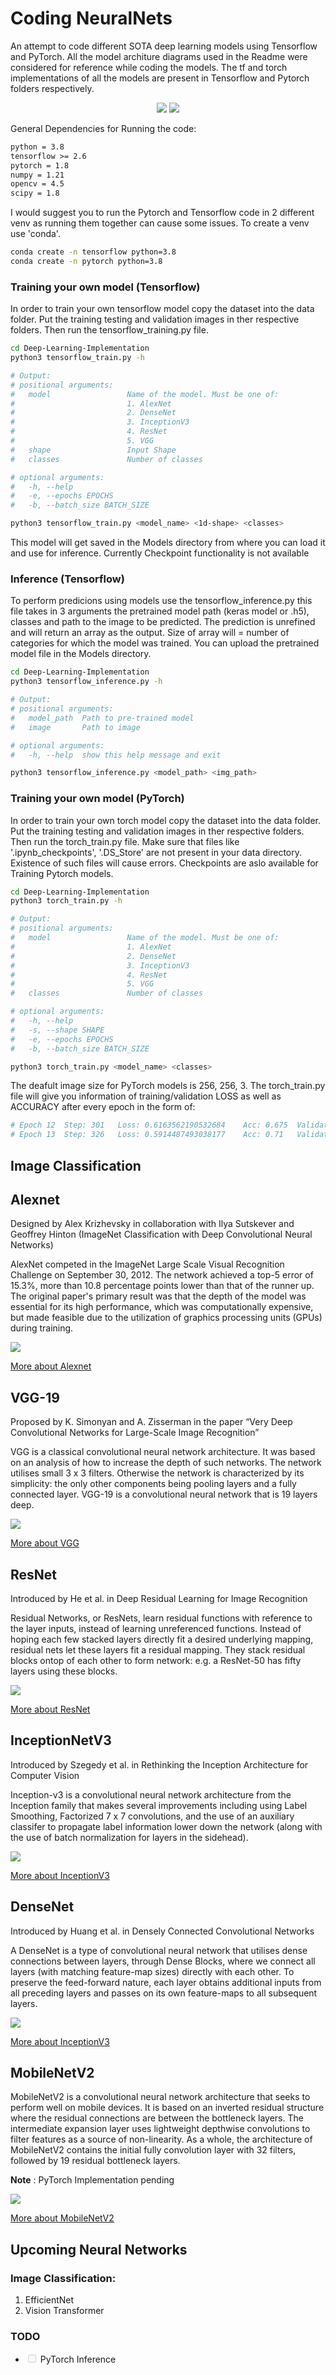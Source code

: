 # Coding NeuralNets

An attempt to code different SOTA deep learning models using Tensorflow and PyTorch. All the model architure diagrams used in the Readme were considered for reference while coding the models. The tf and torch implementations of all the models are present in Tensorflow and Pytorch folders respectively. 

<p align="center">
<img src="https://img.shields.io/badge/PyTorch-%23EE4C2C.svg?style=for-the-badge&logo=PyTorch&logoColor=white"/>
<img src="https://img.shields.io/badge/TensorFlow-FF6F00?style=for-the-badge&logo=tensorflow&logoColor=white"/>
</p>

General Dependencies for Running the code:

```md
python = 3.8
tensorflow >= 2.6
pytorch = 1.8
numpy = 1.21
opencv = 4.5
scipy = 1.8
```

I would suggest you to run the Pytorch and Tensorflow code in 2 different venv as running them together can cause some issues. To create a venv use 'conda'.

```sh
conda create -n tensorflow python=3.8
conda create -n pytorch python=3.8
```

### Training your own model (Tensorflow)

In order to train your own tensorflow model copy the dataset into the data folder. Put the training testing and validation images in ther respective folders. Then run the tensorflow_training.py file.

```sh
cd Deep-Learning-Implementation
python3 tensorflow_train.py -h

# Output:
# positional arguments:
#   model                 Name of the model. Must be one of: 
#                         1. AlexNet 
#                         2. DenseNet 
#                         3. InceptionV3 
#                         4. ResNet 
#                         5. VGG
#   shape                 Input Shape
#   classes               Number of classes

# optional arguments:
#   -h, --help  
#   -e, --epochs EPOCHS
#   -b, --batch_size BATCH_SIZE

python3 tensorflow_train.py <model_name> <1d-shape> <classes> 
```

This model will get saved in the Models directory from where you can load it and use for inference. Currently Checkpoint functionality is not available

### Inference (Tensorflow)

To perform predicions using models use the tensorflow_inference.py this file takes in 3 arguments the pretrained model path (keras model or .h5), classes and path to the image to be predicted. The prediction is unrefined and will return an array as the output. Size of array will = number of categories for which the model was trained. You can upload the pretrained model file in the Models directory.

```sh
cd Deep-Learning-Implementation
python3 tensorflow_inference.py -h

# Output:
# positional arguments:
#   model_path  Path to pre-trained model
#   image       Path to image

# optional arguments:
#   -h, --help  show this help message and exit

python3 tensorflow_inference.py <model_path> <img_path>
```

### Training your own model (PyTorch)

In order to train your own torch model copy the dataset into the data folder. Put the training testing and validation images in ther respective folders. Then run the torch_train.py file. Make sure that files like '.ipynb_checkpoints', '.DS_Store' are not present in your data directory. Existence of such files will cause errors. Checkpoints are aslo available for Training Pytorch models.

```sh
cd Deep-Learning-Implementation
python3 torch_train.py -h

# Output:
# positional arguments:
#   model                 Name of the model. Must be one of: 
#                         1. AlexNet 
#                         2. DenseNet 
#                         3. InceptionV3 
#                         4. ResNet 
#                         5. VGG
#   classes               Number of classes

# optional arguments:
#   -h, --help  
#   -s, --shape SHAPE
#   -e, --epochs EPOCHS
#   -b, --batch_size BATCH_SIZE

python3 torch_train.py <model_name> <classes> 
```

The deafult image size for PyTorch models is 256, 256, 3. The torch_train.py file will give you information of training/validation LOSS as well as ACCURACY after every epoch in the form of:

```py
# Epoch 12  Step: 301   Loss: 0.6163562190532684    Acc: 0.675  Validation Loss: 0.515474945306778  Val Acc: 0.75
# Epoch 13  Step: 326   Loss: 0.5914487493038177    Acc: 0.71   Validation Loss: 0.5022154450416565 Val Acc: 0.8125
```

## Image Classification

## Alexnet

Designed by Alex Krizhevsky in collaboration with Ilya Sutskever and Geoffrey Hinton (ImageNet Classification with Deep Convolutional Neural Networks)

AlexNet competed in the ImageNet Large Scale Visual Recognition Challenge on September 30, 2012. The network achieved a top-5 error of 15.3%, more than 10.8 percentage points lower than that of the runner up. The original paper's primary result was that the depth of the model was essential for its high performance, which was computationally expensive, but made feasible due to the utilization of graphics processing units (GPUs) during training.

<img src='Assets/AlexNet.png'/>

[More about Alexnet](https://paperswithcode.com/paper/imagenet-classification-with-deep)

## VGG-19

Proposed by K. Simonyan and A. Zisserman in the paper “Very Deep Convolutional Networks for Large-Scale Image Recognition”

VGG is a classical convolutional neural network architecture. It was based on an analysis of how to increase the depth of such networks. The network utilises small 3 x 3 filters. Otherwise the network is characterized by its simplicity: the only other components being pooling layers and a fully connected layer. VGG-19 is a convolutional neural network that is 19 layers deep.

<img src='Assets/VGG-19.png'/>

[More about VGG](https://paperswithcode.com/method/vgg)

## ResNet

Introduced by He et al. in Deep Residual Learning for Image Recognition

Residual Networks, or ResNets, learn residual functions with reference to the layer inputs, instead of learning unreferenced functions. Instead of hoping each few stacked layers directly fit a desired underlying mapping, residual nets let these layers fit a residual mapping. They stack residual blocks ontop of each other to form network: e.g. a ResNet-50 has fifty layers using these blocks.

<img src='Assets/ResNet.png'/>

[More about ResNet](https://paperswithcode.com/method/resnet)

## InceptionNetV3

Introduced by Szegedy et al. in Rethinking the Inception Architecture for Computer Vision

Inception-v3 is a convolutional neural network architecture from the Inception family that makes several improvements including using Label Smoothing, Factorized 7 x 7 convolutions, and the use of an auxiliary classifer to propagate label information lower down the network (along with the use of batch normalization for layers in the sidehead).

<img src="Assets/InceptionV3Architecture.png"/>

[More about InceptionV3](https://paperswithcode.com/method/inception-v3)

## DenseNet

Introduced by Huang et al. in Densely Connected Convolutional Networks

A DenseNet is a type of convolutional neural network that utilises dense connections between layers, through Dense Blocks, where we connect all layers (with matching feature-map sizes) directly with each other. To preserve the feed-forward nature, each layer obtains additional inputs from all preceding layers and passes on its own feature-maps to all subsequent layers.

<img src="Assets/DenseNet.png"/>

[More about InceptionV3](https://paperswithcode.com/method/densenet)

## MobileNetV2

MobileNetV2 is a convolutional neural network architecture that seeks to perform well on mobile devices. It is based on an inverted residual structure where the residual connections are between the bottleneck layers. The intermediate expansion layer uses lightweight depthwise convolutions to filter features as a source of non-linearity. As a whole, the architecture of MobileNetV2 contains the initial fully convolution layer with 32 filters, followed by 19 residual bottleneck layers.

**Note** : PyTorch Implementation pending

<img src="Assets/MobileNetV2.png"/>

[More about MobileNetV2](https://paperswithcode.com/method/mobilenetv2)

## Upcoming Neural Networks

### Image Classification:

1. EfficientNet
2. Vision Transformer

### TODO

- <input type="checkbox" disabled /> PyTorch Inference
